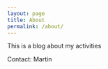 ```yaml
---
layout: page
title: About
permalink: /about/
---
```


This is a blog about my activities

Contact:
Martin 